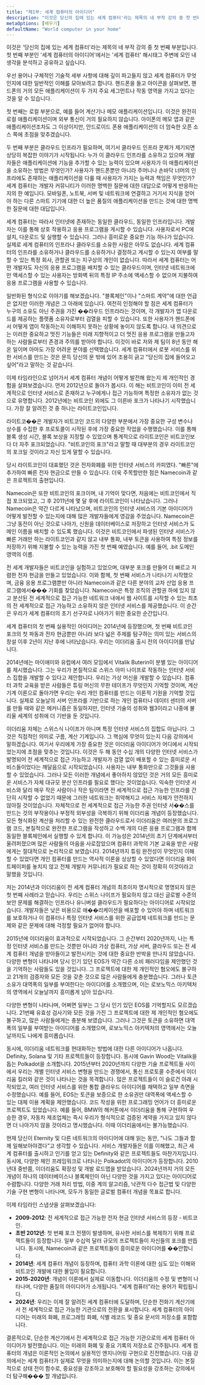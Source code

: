 ```yaml
---
title: "제1부: 세계 컴퓨터의 아이디어"
description: "이것은 당신의 집에 있는 세계 컴퓨터'라는 제목의 네 부작 강의 중 첫 번째 부분입니다. 첫 번째 부분인 세계 컴퓨터의 아이디어'에서는 '세계 컴퓨터' 해시태그 주변에 모인 내 생각을 분석하고 공유하고 싶습니다."
metaOptions: [배우기]
defaultName: "World computer in your home"
---
```


이것은 '당신의 집에 있는 세계 컴퓨터'라는 제목의 네 부작 강의 중 첫 번째 부분입니다. 첫 번째 부분인 '세계 컴퓨터의 아이디어'에서는 '세계 컴퓨터' 해시태그 주변에 모인 내 생각을 분석하고 공유하고 싶습니다.

우선 용어나 구체적인 기술적 세부 사항에 대해 깊이 파고들지 않고 세계 컴퓨터가 무엇인지에 대한 일반적인 이해를 모아보려고 합니다. 핸드폰을 들고 아이콘을 살펴보면, 핸드폰의 거의 모든 애플리케이션이 두 가지 주요 세그먼트나 작동 영역을 가지고 있다는 것을 알 수 있습니다.

첫 번째는 로컬 부분으로, 예를 들어 계산기나 메모 애플리케이션입니다. 이것은 완전히 로컬 애플리케이션이며 외부 통신이 거의 필요하지 않습니다. 아이폰의 메모 앱과 같은 애플리케이션조차도 그 이상이지만, 안드로이드 폰용 애플리케이션의 더 엄숙한 오픈 소스 쪽에 초점을 맞추겠습니다.

두 번째 부분은 클라우드 인프라가 필요하며, 여기서 클라우드 인프라 문제가 제기되면 상당히 복잡한 이야기가 시작됩니다: 누가 이 클라우드 인프라를 소유하고 있으며 개발자들은 애플리케이션에 기능을 추가할 수 있는 능력이 있으며 사용자가 이 애플리케이션을 소유하는 방법은 무엇인가? 사용자가 핸드폰뿐만 아니라 주머니나 손바닥 너머의 인프라에도 존재하는 애플리케이션을 다룰 때 사용자가 가지는 능력과 책임은 무엇인가? 세계 컴퓨터는 개발자 커뮤니티가 이러한 명백한 질문에 대한 대답으로 어떻게 반응하는지의 한 예입니다. 모바일폰, 노트북, 서버 및 네트워크에 연결하고 거기서 지식을 얻어야 하는 다른 스마트 기기에 대한 더 높은 품질의 애플리케이션을 만드는 것에 대한 명백한 질문에 대한 대답입니다.

세계 컴퓨터는 따라서 인터넷에 존재하는 동일한 클라우드, 동일한 인프라입니다. 개발자는 이를 통해 상호 작용하고 응용 프로그램을 게시할 수 있습니다. 사용자로서 PC에 설치, 다운로드 및 실행할 수 있습니다. 그러나 흥미로운 중요한 기능 하나가 있습니다. 실제로 세계 컴퓨터의 인프라나 클라우드를 소유한 사람은 아무도 없습니다. 세계 컴퓨터의 인프라를 소유하거나 클라우드를 소유하거나 결정하고 게시할 수 있는지 여부를 말할 수 있는 특정 회사, 관할권 또는 지구상의 개인이 없습니다. 따라서 세계 컴퓨터는 어떤 개발자도 자신의 응용 프로그램을 배치할 수 있는 클라우드이며, 인터넷 네트워크에만 액세스할 수 있는 사용자는 방화벽 뒤의 특정 IP 주소에 액세스할 수 없으며 지불하여 응용 프로그램을 사용할 수 있습니다.

일반화된 형식으로 이야기를 해보겠습니다. "블록체인"이나 "스마트 계약"에 대한 언급은 없지만 이러한 개념은 그 아래에 있습니다. 여전히 인정해야 할 점은 세계 컴퓨터가 누구의 소유도 아닌 주권을 가진 ��라우드 인프라라는 것이며, 각 개발자가 앱 다운로드를 제공하는 플랫폼 소유자로부터 검열을 피할 수 있습니다. 또한 사용자가 핸드폰에서 어떻게 앱이 작동하는지 이해하지 못하는 상황에 놓이지 않도록 합니다. 내 의견으로는 이러한 중요하고 멋진 기능들은 미래 지향적이고 더 멋진 응용 프로그램을 만들고자 하는 사람들로부터 존경과 주의를 받아야 합니다. 이것이 바로 저와 제 팀이 8년 동안 해온 일이며 아마도 가장 어려운 분야를 선택했습니다. 세계 컴퓨터에서 로봇 서비스를 위한 서비스를 만드는 것은 문득 당신의 문 밖에 있어 조용히 긁고 "당신의 집에 들어오고 싶어"라고 말하는 것 같습니다.

이제 타임라인으로 넘어가서 세계 컴퓨터 개념이 어떻게 발전해 왔는지 제 개인적인 경험을 살펴보겠습니다. 먼저 2012년으로 돌아가 봅시다. 이 해는 비트코인이 이미 전 세계적으로 인터넷 서비스로 존재하고 누구에게나 접근 가능하며 특정한 소유자가 없는 것으로 유명합니다. 2012년에는 비트코인 외에도 그 이른바 포크가 나타나기 시작했습니다. 가장 잘 알려진 것 중 하나는 라이트코인입니다.

라이트코��은 개발자가 비트코인 코드의 다양한 부분에서 가장 중요한 구성 변수나 상수를 수집한 후 프로토콜이 시작된 후에 가장 중요한 작업을 수행했습니다. 이를 통해 블록 생성 시간, 블록 보상을 지정할 수 있었으며 통계적으로 라이트코인은 비트코인보다 더 자주 포크되었습니다. "비트코인의 포크"라고 말할 때 대부분의 경우 라이트코인의 포크일 것이라고 자신 있게 말할 수 있습니다.

당시 라이트코인이 대표했던 것은 전자화폐를 위한 인터넷 서비스의 카피였다. "빠른"에 추가하여 빠른 전자 현금으로 만들 수 있습니다. 더욱 주목할만한 점은 Namecoin과 같은 프로젝트의 출현입니다.

Namecoin은 또한 비트코인의 포크이며, 내 기억이 맞다면, 처음에는 비트코인에서 직접 포크되었고, 그 후 2011년에 몇 달 후에 라이트코인이 나타났습니다. 그러나 Namecoin은 약간 다르게 나타났으며, 비트코인의 인터넷 서비스의 기본 아이디어가 어떻게 발전할 수 있는지에 대해 많은 개발자들에게 영감을 주었습니다. Namecoin은 그냥 동전이 아닌 것으로 나아가, 신원을 데이터베이스로 저장하고 인터넷 서비스가 도메인 이름을 배치할 수 있도록 했습니다. 이것은 비트코인에서 파생된 인터넷 서비스가 빠른 거래만 하는 라이트코인과 같지 않고 내부 통화, 내부 토큰을 사용하여 특정 정보를 저장하기 위해 지불할 수 있는 능력을 가진 첫 번째 예였습니다. 예를 들어, .bit 도메인 영역의 이름.

전 세계 개발자들은 비트코인을 실험하고 있었으며, 대부분 포크를 만들어 더 빠르고 저렴한 전자 현금을 만들고 있었습니다. 이와 함께, 첫 번째 서비스가 나타나기 시작했으며, 금융 응용 프로그램뿐만 아니라 Namecoin과 같은 다른 분야의 교차 산업 응용 프로그램에서��� 기회를 찾았습니다. Namecoin은 특정 조직의 관할권 하에 있지 않고 분산된 전 세계적으로 접근 가능한 네트워크 내에서 웹 사이트를 시작할 수 있는 최초의 전 세계적으로 접근 가능하고 소유하지 않은 인터넷 서비스를 제공했습니다. 이 순간은 우리가 세계 컴퓨터의 초기 선구자로 나아가기 위한 중요한 순간입니다.

세계 컴퓨터의 첫 번째 실용적인 아이디어는 2014년에 등장했으며, 첫 번째 비트코인 포크의 첫 파동과 전자 현금뿐만 아니라 보다 넓은 주제를 탐구하는 의미 있는 서비스의 창설 이후 2년이 지난 후에 나타났습니다. 우리는 이더리움 출시 전의 아이디어를 만납니다.

2014년에는 마이애미와 유럽에서 여러 모임에서 Vitalik Buterin이 분별 있는 아이디어를 제시했습니다. 그는 우리가 본질적으로 스위스 아미 나이프로 작동하는 인터넷 서비스 집합을 개발할 수 있다고 제안합니다. 우리는 가상 머신을 개발할 수 있습니다. 컴퓨터 과학 교육을 받은 사람들은 튜링 머신의 무한 테이프가 무엇인지 기억할 것이며, 계산 기계 이론으로 돌아가면 우리는 우리 개인 컴퓨터를 만드는 이론적 기원을 기억할 것입니다. 실제로 오늘날의 서버 인프라를 기반으로 하는 개인 컴퓨터나 데이터 센터의 서버를 만들 때와 같은 메커니즘은 동일하지만, 인터넷 기술의 성취와 웹3이라고 나중에 불리울 세계의 성취에 더 기반을 둔 것입니다.

이더리움 자체는 스위스식 나이프가 아니며 특정 인터넷 서비스의 집합도 아닙니다. 그것은 직접적인 의미로 구름, 계산 기계입니다. 그 핵심에 무엇이 있는지 다음 강의에서 말하겠습니다. 여기서 우리에게 가장 중요한 것은 이더리움 아이디어가 어디에서 시작되었는지에 초점을 맞추는 것입니다. 이것은 두 해 동안 수십 개의 다양한 인터넷 서비스가 발명되어 전 세계적으로 접근 가능하고 개발자가 검열 없이 배포할 수 있는 흥미로운 서비스들이었다는 깨달음으로 시작되었습니다. 사용자는 내부 통화만으로 그것들을 사용할 수 있었습니다. 그러나 모든 이러한 개념에서 좋아하지 않았던 것은 거의 모든 흥미로운 서비스가 자체 대규모 분산 인프라를 필요로 했다는 것이었습니다. 익숙한 인터넷 서비스와 달리 매우 작은 사람이나 작은 팀이라면 전 세계적으로 접근 가능한 인프라를 간단히 시작할 수 없었기 때문에 그러한 네트워크는 취약해지고 서비스 자체가 안전하지 않아질 것이었습니다. 자체적으로 전 세계적으로 접근 가능한 주권 인터넷 서��스를 만드는 것의 부작용이나 부정적 외부성을 극복하기 위해 이더리움 개념이 등장했습니다. 모든 형식화된 계산을 처리할 수 있는 완전한 클라우드로서 이더리움은 여러분의 프로그램 코드, 본질적으로 완전한 프로그램을 작성하고 수백 개의 다른 응용 프로그램과 함께 동일한 블록체인에서 실행할 수 있게 합니다. 이 가능성은 2014년의 초기 단계에서부터 울려퍼졌으며 많은 사람들의 마음을 사로잡았으며 컴퓨터 과학의 기본 교육을 받은 사람에게는 절대적으로 논리적으로 보였습니다. 2014년까지 튜링 완전성이 무엇인지 이해할 수 있었다면 개인 컴퓨터를 만드는 역사적 이론을 상상할 수 있었다면 이더리움 화이트페이퍼를 놓치지 않고 전체 개발자 커뮤니티가 필요로 하는 것이 정확히 이것이라고 말했을 것입니다.

저는 2014년과 이더리움이 전 세계 컴퓨터 개념의 최초이자 명시적으로 명명되지 않은 첫 번째 사례라고 믿습니다. 우리는 스위스 나이프가 필요하지 않고 대신 글로벌 수준의 보안 문제를 해결하는 인프라나 유니버설 클라우드가 필요하다는 아이디어로 시작되었습니다. 개발자들은 낮은 비용으로 애��리케이션을 배포할 수 있어야 하며 네트워크를 보호하거나 이 컴퓨터나 특정 인터넷 서비스를 위한 공급업체 네트워크를 만드는 문제와 같은 문제에 대해 걱정할 필요가 없어야 합니다.

2015년에 이더리움이 효과적으로 시작되었습니다. 그 순간부터 2020년까지, 나는 특정 인터넷 서비스를 만드는 것뿐만 아니라 가상 컴퓨터, 가상 서버, 클라우드 또는 전 세계 컴퓨터 개념을 받아들이고 발전시키는 것에 대한 중요한 반박을 만나지 않았습니다. 다양한 변형이 나타나며 당시 인기 있던 EOS가 약간 다른 소비 패러다임을 제안했던 것을 기억하는 사람들도 있을 것입니다. 그 프로젝트에 대한 제 개인적인 혐오에도 불구하고 21개의 검증자와 모든 것을 갖춘 것으로 많은 사람들에게 충분했습니다. 그러나 토큰 소유가 대역폭의 일부를 부여한다는 아이디어를 소개했으며, 이는 로보노믹스 아키텍처의 영역에서 오늘날까지 흥미롭게 남아 있습니다.

다양한 변형이 나타나며, 어쩌면 일부는 그 당시 인기 있던 EOS를 기억할지도 모르겠습니다. 21번째 유효성 검사기와 모든 것을 가진 그 프로젝트에 대한 제 개인적인 혐오에도 불구하고, 많은 사람들에게는 충분해 보였습니다. 그러나 그것은 토큰을 소유하면 대역폭의 일부를 부여받는 아이디어를 소개했으며, 로보노믹스 아키텍처의 영역에서는 오늘날까지도 나에게 흥미롭습니다.

동시에, 이더리움 네트워크를 현대화하는 방법에 대한 다른 아이디어가 나옵니다. Definity, Solana 및 기타 프로젝트들이 등장합니다. 동시에 Gavin Wood는 Vitalik을 돕는 Polkadot을 소개합니다. 2015년부터 2020년까지 다양한 기술 프로젝트들 사이에서 우리는 개별 인터넷 서비스 변형을 만드는 경쟁에서, 통신 프로토콜 수준에서 이더리움 킬러와 같은 것이 나타나는 것을 목격합니다. 많은 프로젝트들이 이 슬로건 아래 시작되었고, 여러 인터넷 서비스를 위한 통합 클라우드 아이디어를 채택하고 일부 측면을 수정했습니다. 예를 들어, EOS는 토큰을 보증으로 한 소유권만 대역폭에 액세스할 수 있는 대체 이용 계획을 제안했습니다. 코드 작성을 위한 프로그래밍 언어가 더 흥미로운 프로젝트도 있었습니다. 예를 들어, BMW의 해커톤에서 이더리움을 통해 구현하여 우승한 경우, 자동차 제조업체는 즉시 우리가 형식적으로 검증된 계약을 가지고 있지 않다면 더 나아가지 않을 것이라고 명시했습니다. 이때 이더리움에서는 불가능했습니다.

현재 당신이 Eternity 및 다른 네트워크의 아이디어에 대해 읽는 동안, "나도 그들과 함께 일해보아야겠다"고 생각할 수 있습니다. 서비스 개발자들은 이를 이해했고, 최근 세계 컴퓨터를 출시하고 인기를 얻고 있는 Definity와 같은 프로젝트들도 마찬가지입니다. 동시에, 다양한 체인 프레임워크로 나타나는 Polkadot의 아이디어가 등장합니다. 2010년대 중반쯤, 이더리움도 확장성 및 개발 로드맵을 받았습니다. 2024년까지 거의 모든 개념이 하나의 데이터베이스나 블록체인이 아닌 다양한 것을 가지고 있다는 아이디어로 수렴합니다. 다양한 거래 처리 방법, 이중 계의 알고리즘, 낙관적 다수 접근법 및 다양한 기술 구현 변형이 나타나며, 모두가 동일한 글로벌 컴퓨터 개념을 목표로 합니다.

이제 타임라인 스냅샷을 살펴보겠습니다:

- **2009-2012**: 전 세계적으로 접근 가능한 전자 현금 인터넷 서비스의 등장 - 비트코인. 
- **초반 2012년**: 첫 번째 포크 전쟁이 발생하며, 유사한 서비스를 복제하기 위해 프로젝트들이 등장합니다. 일부 수십억 달러 규모의 프로젝트들이 자신들의 포크를 만듭니다. 동시에, Namecoin과 같은 프로젝트들이 흥미로운 아이디어를 ��안합니다.
- **2014년**: 세계 컴퓨터 개념이 등장하며, 컴퓨터 과학 이론에 대한 심도 있는 이해와 비트코인 개발에 대한 몰입이 필요합니다.
- **2015-2020년**: 개념이 이론에서 실제로 이동합니다. 이더리움의 수정 및 변형이 나타나며, 다양한 품질의 아이디어가 소개됩니다. "세계 컴퓨터"라는 용어가 확립됩니다.
- **2024년**: 우리는 이제 잘 알려진 세계 컴퓨터에 도달하며, 단순한 전화기 계산기에서 전 세계적으로 접근 가능한 기관으로의 전환을 표시합니다. 세계 컴퓨터의 아이디어는 미래의 화폐, 프로그래밍 화폐, 식별 레코드 및 중요 문서의 저장소를 포함합니다.

결론적으로, 단순한 계산기에서 전 세계적으로 접근 가능한 기관으로의 세계 컴퓨터 아이디어가 발전했습니다. 이는 미래의 화폐 및 중요 기록의 저장소로 간주됩니다. 세계 컴퓨터의 개념은 이론적인 논의에서 실용적인 엔지니어링 구현으로 진전했습니다. 다음 강의에서는 세계 컴퓨터가 실제로 무엇을 의미하는지에 대해 논의할 것입니다. 이는 본질적으로 상태 전이 함수로, 중요성을 강조하고 보호해야 할 필요성을 강조하는 강의에서 더 탐구해��� 할 개념입니다.



